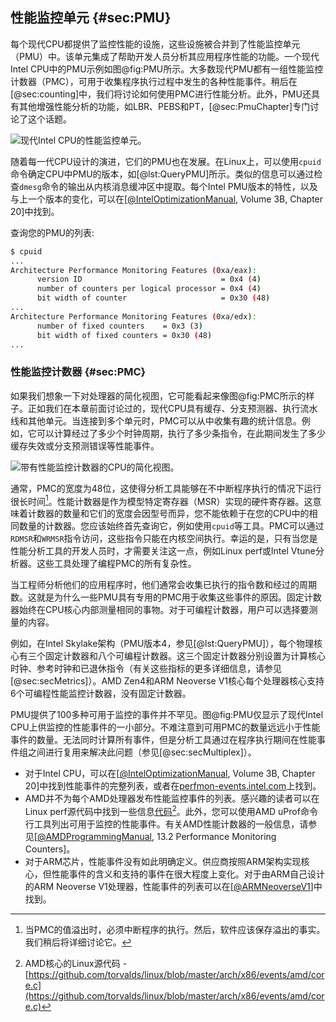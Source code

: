 ## 性能监控单元 {#sec:PMU}

每个现代CPU都提供了监控性能的设施，这些设施被合并到了性能监控单元（PMU）中。该单元集成了帮助开发人员分析其应用程序性能的功能。一个现代Intel CPU中的PMU示例如图@fig:PMU所示。大多数现代PMU都有一组性能监控计数器（PMC），可用于收集程序执行过程中发生的各种性能事件。稍后在[@sec:counting]中，我们将讨论如何使用PMC进行性能分析。此外，PMU还具有其他增强性能分析的功能，如LBR、PEBS和PT，[@sec:PmuChapter]专门讨论了这个话题。


![现代Intel CPU的性能监控单元。](https://raw.githubusercontent.com/dendibakh/perf-book/main/img/uarch/PMU.png)<div id="PMU"></div>

随着每一代CPU设计的演进，它们的PMU也在发展。在Linux上，可以使用`cpuid`命令确定CPU中PMU的版本，如[@lst:QueryPMU]所示。类似的信息可以通过检查`dmesg`命令的输出从内核消息缓冲区中提取。每个Intel PMU版本的特性，以及与上一个版本的变化，可以在[[@IntelOptimizationManual](../References.md#IntelOptimizationManual), Volume 3B, Chapter 20]中找到。

查询您的PMU的列表:

```bash
$ cpuid
...
Architecture Performance Monitoring Features (0xa/eax):
      version ID                               = 0x4 (4)
      number of counters per logical processor = 0x4 (4)
      bit width of counter                     = 0x30 (48)
...
Architecture Performance Monitoring Features (0xa/edx):
      number of fixed counters    = 0x3 (3)
      bit width of fixed counters = 0x30 (48)
...
```

### 性能监控计数器 {#sec:PMC}

如果我们想象一下对处理器的简化视图，它可能看起来像图@fig:PMC所示的样子。正如我们在本章前面讨论过的，现代CPU具有缓存、分支预测器、执行流水线和其他单元。当连接到多个单元时，PMC可以从中收集有趣的统计信息。例如，它可以计算经过了多少个时钟周期，执行了多少条指令，在此期间发生了多少缓存失效或分支预测错误等性能事件。

![带有性能监控计数器的CPU的简化视图。](https://raw.githubusercontent.com/dendibakh/perf-book/main/img/uarch/PMC.png)<div id="PMC"></div>

通常，PMC的宽度为48位，这使得分析工具能够在不中断程序执行的情况下运行很长时间[^2]。性能计数器是作为模型特定寄存器（MSR）实现的硬件寄存器。这意味着计数器的数量和它们的宽度会因型号而异，您不能依赖于在您的CPU中的相同数量的计数器。您应该始终首先查询它，例如使用`cpuid`等工具。PMC可以通过`RDMSR`和`WRMSR`指令访问，这些指令只能在内核空间执行。幸运的是，只有当您是性能分析工具的开发人员时，才需要关注这一点，例如Linux perf或Intel Vtune分析器。这些工具处理了编程PMC的所有复杂性。

当工程师分析他们的应用程序时，他们通常会收集已执行的指令数和经过的周期数。这就是为什么一些PMU具有专用的PMC用于收集这些事件的原因。固定计数器始终在CPU核心内部测量相同的事物。对于可编程计数器，用户可以选择要测量的内容。

例如，在Intel Skylake架构（PMU版本4，参见[@lst:QueryPMU]），每个物理核心有三个固定计数器和八个可编程计数器。这三个固定计数器分别设置为计算核心时钟、参考时钟和已退休指令（有关这些指标的更多详细信息，请参见[@sec:secMetrics]）。AMD Zen4和ARM Neoverse V1核心每个处理器核心支持6个可编程性能监控计数器，没有固定计数器。

PMU提供了100多种可用于监控的事件并不罕见。图@fig:PMU仅显示了现代Intel CPU上供监控的性能事件的一小部分。不难注意到可用PMC的数量远远小于性能事件的数量。无法同时计算所有事件，但是分析工具通过在程序执行期间在性能事件组之间进行复用来解决此问题（参见[@sec:secMultiplex]）。

- 对于Intel CPU，可以在[[@IntelOptimizationManual](../References.md#IntelOptimizationManual), Volume 3B, Chapter 20]中找到性能事件的完整列表，或者在[perfmon-events.intel.com](https://perfmon-events.intel.com/)上找到。
- AMD并不为每个AMD处理器发布性能监控事件的列表。感兴趣的读者可以在Linux perf源代码中找到一些信息[代码](https://github.com/torvalds/linux/blob/master/arch/x86/events/amd/core.c)[^3]。此外，您可以使用AMD uProf命令行工具列出可用于监控的性能事件。有关AMD性能计数器的一般信息，请参见[[@AMDProgrammingManual](../References.md#AMDProgrammingManual), 13.2 Performance Monitoring Counters]。
- 对于ARM芯片，性能事件没有如此明确定义。供应商按照ARM架构实现核心，但性能事件的含义和支持的事件在很大程度上变化。对于由ARM自己设计的ARM Neoverse V1处理器，性能事件的列表可以在[[@ARMNeoverseV1](../References.md#ARMNeoverseV1)]中找到。

[^2]: 当PMC的值溢出时，必须中断程序的执行。然后，软件应该保存溢出的事实。我们稍后将详细讨论它。
[^3]: AMD核心的Linux源代码 - [https://github.com/torvalds/linux/blob/master/arch/x86/events/amd/core.c](https://github.com/torvalds/linux/blob/master/arch/x86/events/amd/core.c)
